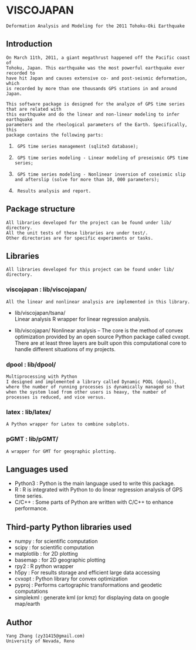 #	VISCOJAPAN

	Deformation Analysis and Modeling for the 2011 Tohoku-Oki Earthquake


##	Introduction

	On March 11th, 2011, a giant megathrust happened off the Pacific coast of 
	Tohoku, Japan. This earthquake was the most powerful earthquake ever recorded to 
	have hit Japan and causes extensive co- and post-seismic deformation, which
	is recorded by more than one thousands GPS stations in and around Japan.

	This software package is designed for the analyze of GPS time series that are related with
	this earthquake and do the linear and non-linear modeling to infer earthquake 
	parameters and the rheological parameters of the Earth. Specifically, this
	package contains the following parts:
1.		GPS time series management (sqlite3 database);  
2.		GPS time series modeling­ - Linear modeling of pre­seismic GPS time series;  
3.		GPS time series modeling - Nonlinear inversion of co­seismic slip and afterslip (solve for more than 10, 000 parameters);			
4.		Results analysis and report.  


## Package structure
	All libraries developed for the project can be found under lib/ directory.
	All the unit tests of these libraries are under test/.
	Other directories are for specific experiments or tasks.

## Libraries
	All libraries developed for this project can be found under lib/ directory.

### viscojapan : lib/viscojapan/­ 
	All the linear and nonlinear analysis are implemented in this library.
	
*	lib/viscojapan/tsana/	
	Linear analysis ­R wrapper for linear regression analysis.

*	lib/viscojapan/
	Nonlinear analysis – The core is the method of convex optimization 
	provided by an open source Python package called cvxopt. There are at
	least three layers are built upon this computational core to handle
	different situations of my projects.

### dpool : lib/dpool/ ­ 
	Multiprocessing with Python
	I designed and implemented a library called Dynamic POOL (dpool),
	where the number of running processes is dynamically managed so that
	when the system load from other users is heavy, the number of
	processes is reduced, and vice versus.

###	latex ­: lib/latex/
	A Python wrapper for Latex to combine subplots.

###	pGMT : lib/pGMT/
	A wrapper for GMT for geographic plotting.


##	Languages used

* 	Python3 : Python is the main language used to write this package.
* 	R	 	  : R is integrated with Python to do linear regression analysis of 
				GPS time series.
* 	C/C++   : Some parts of Python are written with C/C++ to enhance 
				performance.

## Third-party Python libraries used

* 	numpy : for scientific computation
* 	scipy : for scientific computation
* 	matplotlib : for 2D plotting
* 	basemap : for 2D geographic plotting
* 	rpy2 : R python wrapper
* 	h5py : For results storage and efficient large data accessing
* 	cvxopt : Python library for convex optimization
* 	pyproj : Performs cartographic transformations and geodetic computations
* 	simplekml : generate kml (or kmz) for displaying data on google map/earth	


##	Author

	Yang Zhang (zy31415@gmail.com)
	University of Nevada, Reno
